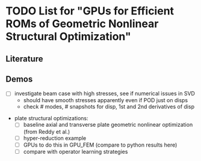 # TODO List for "GPUs for Efficient ROMs of Geometric Nonlinear Structural Optimization"

## Literature


## Demos
- [ ] investigate beam case with high stresses, see if numerical issues in SVD
    * should have smooth stresses apparently even if POD just on disps
    * check # modes, # snapshots for disp, 1st and 2nd derivatives of disp
* plate structural optimizations:
    - [ ] baseline axial and transverse plate geometric nonlinear optimization (from Reddy et al.)
    - [ ] hyper-reduction example
    - [ ] GPUs to do this in GPU_FEM (compare to python results here)
    - [ ] compare with operator learning strategies